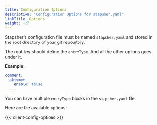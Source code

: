 ```yaml
---
title: Configuration Options
description: "Configuration Options for stapsher.yaml"
linkTitle: Options
weight: -27
---
```


Stapsher's configuration file must be named `stapsher.yaml` and stored in the root directory of your git repository.

The root key should define the `entryType`. And all the other options goes under it.

**Example**:

```yaml
comment:
  akismet:
    enable: false
  ...
```

You can have multiple `entryType` blocks in the `stapsher.yaml` file.

Here are the available options:

{{< client-config-options >}}
